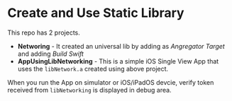 # Create and Use Static Library

This repo has 2 projects. 
- **Networing** - It created an universal lib by adding as *Angregator Target* and adding _Build Swift_
- **AppUsingLibNetworking** - This is a simple iOS Single View App that uses the `libNetwork.a` created using above project.

When you run the App on simulator or iOS/iPadOS devcie, verify token received from `libNetworking` is displayed in debug area.
